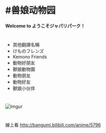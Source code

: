 # #兽娘动物园
#### Welcome to ようこそジャパリパーク！


#
* 其他翻譯名稱
 * けものフレンズ
 * Kemono Friends
 * 動物好朋友
 * 獸娘動物園
 * 動物朋友
 * 動物好友
 * 獸娘小伙伴

#
![Imgur](http://i.imgur.com/jBYbrZu.png)
# #
線上看
http://bangumi.bilibili.com/anime/5796

